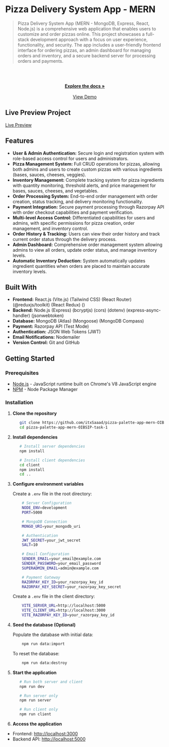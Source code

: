 # Pizza Delivery System App - MERN

> Pizza Delivery System App (MERN - MongoDB, Express, React, Node.js) is a comprehensive web application that enables users to customize and order pizzas online. This project showcases a full-stack development approach with a focus on user experience, functionality, and security. The app includes a user-friendly frontend interface for ordering pizzas, an admin dashboard for managing orders and inventory, and a secure backend server for processing orders and payments.

<br />
<div align="center">
  <p align="center">
    <br />
    <a href="https://github.com/YoJu310/OIBSIP_WebDevelopment_task1">
    <strong>Explore the docs »</strong></a>
    <br />
    <br />
    <a href="https://pizza-palette-app-mern.vercel.app/">View Demo</a>
  </p>
</div>

## Live Preview Project

[Live Preview](https://pizza-palette-app-mern.vercel.app/)

## Features

- **User & Admin Authentication:** Secure login and registration system with role-based access control for users and administrators.
- **Pizza Management System:** Full CRUD operations for pizzas, allowing both admins and users to create custom pizzas with various ingredients (bases, sauces, cheeses, veggies).
- **Inventory Management:** Complete tracking system for pizza ingredients with quantity monitoring, threshold alerts, and price management for bases, sauces, cheeses, and vegetables.
- **Order Processing System:** End-to-end order management with order creation, status tracking, and delivery monitoring functionality.
- **Payment Integration:** Secure payment processing through Razorpay API with order checkout capabilities and payment verification.
- **Multi-level Access Control:** Differentiated capabilities for users and admins, with specific permissions for pizza creation, order management, and inventory control.
- **Order History & Tracking:** Users can view their order history and track current order status through the delivery process.
- **Admin Dashboard:** Comprehensive order management system allowing admins to view all orders, update order status, and manage inventory levels.
- **Automatic Inventory Deduction:** System automatically updates ingredient quantities when orders are placed to maintain accurate inventory levels.

## Built With

- **Frontend:** React.js (Vite.js) (Tailwind CSS) (React Router) (@reduxjs/toolkit) (React Redux) ()
- **Backend:** Node.js (Express) (bcryptjs) (cors) (dotenv) (express-async-handler) (jsonwebtoken)
- **Database:** MongoDB (Atlas) (Mongoose) (MongoDB Compass)
- **Payment:** Razorpay API (Test Mode)
- **Authentication:** JSON Web Tokens (JWT)
- **Email Notifications:** Nodemailer
- **Version Control:** Git and GitHub

## Getting Started

### Prerequisites

- [Node.js](https://nodejs.org/en/) - JavaScript runtime built on Chrome's V8 JavaScript engine
- [NPM](https://www.npmjs.com/) - Node Package Manager

### Installation

1. **Clone the repository**

   ```sh
      git clone https://github.com/itxSaaad/pizza-palette-app-mern-OIBSIP-task-1.git
      cd pizza-palette-app-mern-OIBSIP-task-1
   ```

2. **Install dependencies**

   ```sh
      # Install server dependencies
      npm install

      # Install client dependencies
      cd client
      npm install
      cd ..
   ```

3. **Configure environment variables**

   Create a `.env` file in the root directory:

   ```sh
       # Server Configuration
       NODE_ENV=development
       PORT=5000

       # MongoDB Connection
       MONGO_URI=your_mongodb_uri

       # Authentication
       JWT_SECRET=your_jwt_secret
       SALT=10

       # Email Configuration
       SENDER_EMAIL=your_email@example.com
       SENDER_PASSWORD=your_email_password
       SUPERADMIN_EMAIL=admin@example.com

       # Payment Gateway
       RAZORPAY_KEY_ID=your_razorpay_key_id
       RAZORPAY_KEY_SECRET=your_razorpay_key_secret
   ```

   Create a `.env` file in the client directory:

   ```sh
       VITE_SERVER_URL=http://localhost:5000
       VITE_CLIENT_URL=http://localhost:3000
       VITE_RAZORPAY_KEY_ID=your_razorpay_key_id
   ```

4. **Seed the database (Optional)**

   Populate the database with initial data:

   ```sh
       npm run data:import
   ```

   To reset the database:

   ```sh
       npm run data:destroy
   ```

5. **Start the application**

   ```sh
      # Run both server and client
      npm run dev

      # Run server only
      npm run server

      # Run client only
      npm run client
   ```

6. **Access the application**

- Frontend: [http://localhost:3000](http://localhost:3000)
- Backend API: [http://localhost:5000](http://localhost:5000)

 

# 
 

 
